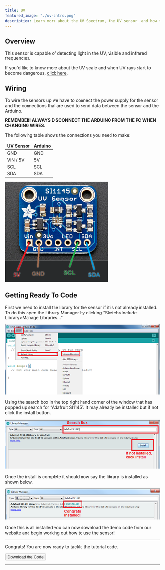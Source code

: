 ```yaml
---
title: UV
featured_image: "./uv-intro.png"
description: Learn more about the UV Spectrum, the UV sensor, and how to use it with Arduino.
---
```

## Overview
This sensor is capable of detecting light in the UV, visible and infrared frequencies. 

If you'd like to know more about the UV scale and when UV rays start to become dangerous, <a href="./materials/UVExplained.pdf" class="external-link" download>click here</a>.


## Wiring
To wire the sensors up we have to connect the power supply for the sensor and the connections that are used to send data between the sensor and the Arduino.

**REMEMBER! ALWAYS DISCONNECT THE ARDUINO FROM THE PC WHEN CHANGING WIRES.**

The following table shows the connections you need to make:

| UV Sensor     | Arduino |
| ------------- | ------- |
| GND           | GND     |
| VIN / 5V      | 5V      |
|SCL|SCL|
|SDA|SDA|

![UV Sensor LEDs Connections](./images/uv-connections.png)

## Getting Ready To Code

First we need to install the library for the sensor if it is not already installed. To do this open the Library Manager by clicking “Sketch>Include Library>Manage Libraries…”

![Arduino Program](./images/screen-1.png)

Using the search box in the top right hand corner of the window that has popped up search for “Adafruit SI1145”. It may already be installed but if not click the install button.

![Arduino Library Manager](./images/screen-2.png)

Once the install is complete it should now say the library is installed as shown below. 

![Installed Library](./images/screen-3.png)

Once this is all installed you can now download the demo code from our website and begin working out how to use the sensor!

***

Congrats! You are now ready to tackle the tutorial code.

<button class="mdc-button mdc-button--raised">
  <a href="https://raw.githubusercontent.com/nicogig/fleming_crate/master/Project_X/uv/UVTutorialCode.ino" class="mdc-button__label" style="text-decoration: none;" download>Download the Code</a>
</button> 

***